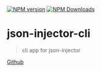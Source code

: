 [![NPM version][npm-image]][npm-url]
[![NPM Downloads][downloads-image]][npm-url]

# json-injector-cli
> cli app for json-injector

[Github](https://github.com/kimxogus/json-injector)

[npm-image]: https://img.shields.io/npm/v/json-injector-cli.svg?style=flat-square
[npm-url]: https://www.npmjs.com/package/json-injector-cli
[downloads-image]: https://img.shields.io/npm/dm/json-injector-cli.svg
